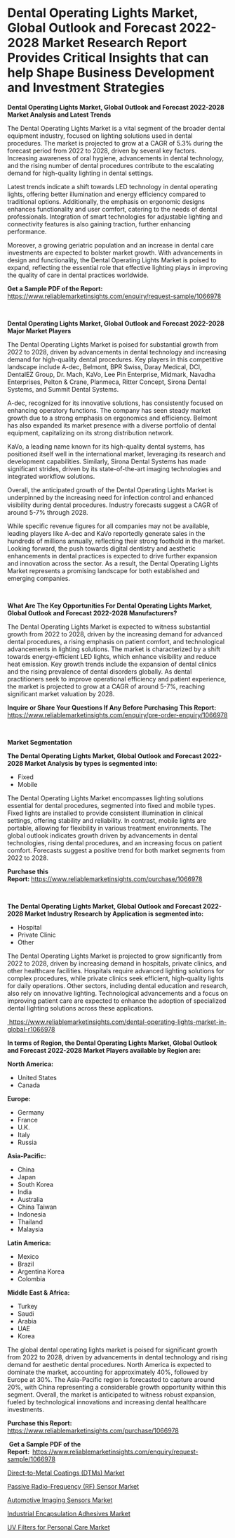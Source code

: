<p><h1>Dental Operating Lights Market, Global Outlook and Forecast 2022-2028 Market Research Report Provides Critical Insights that can help Shape Business Development and Investment Strategies</h1></p><p><strong>Dental Operating Lights Market, Global Outlook and Forecast 2022-2028 Market Analysis and Latest Trends</strong></p>
<p><p>The Dental Operating Lights Market is a vital segment of the broader dental equipment industry, focused on lighting solutions used in dental procedures. The market is projected to grow at a CAGR of 5.3% during the forecast period from 2022 to 2028, driven by several key factors. Increasing awareness of oral hygiene, advancements in dental technology, and the rising number of dental procedures contribute to the escalating demand for high-quality lighting in dental settings.</p><p>Latest trends indicate a shift towards LED technology in dental operating lights, offering better illumination and energy efficiency compared to traditional options. Additionally, the emphasis on ergonomic designs enhances functionality and user comfort, catering to the needs of dental professionals. Integration of smart technologies for adjustable lighting and connectivity features is also gaining traction, further enhancing performance.</p><p>Moreover, a growing geriatric population and an increase in dental care investments are expected to bolster market growth. With advancements in design and functionality, the Dental Operating Lights Market is poised to expand, reflecting the essential role that effective lighting plays in improving the quality of care in dental practices worldwide.</p></p>
<p><strong>Get a Sample PDF of the Report:&nbsp;</strong> <a href="https://www.reliablemarketinsights.com/enquiry/request-sample/1066978?utm_campaign=1405&utm_medium=2&utm_source=Github&utm_content=ia&utm_term=11102024&utm_id=dental-operating-lights-market-global-outlook-and-forecast-2022-2028">https://www.reliablemarketinsights.com/enquiry/request-sample/1066978</a></p>
<p>&nbsp;</p>
<p><strong>Dental Operating Lights Market, Global Outlook and Forecast 2022-2028 Major Market Players</strong></p>
<p><p>The Dental Operating Lights Market is poised for substantial growth from 2022 to 2028, driven by advancements in dental technology and increasing demand for high-quality dental procedures. Key players in this competitive landscape include A-dec, Belmont, BPR Swiss, Daray Medical, DCI, DentalEZ Group, Dr. Mach, KaVo, Lee Pin Enterprise, Midmark, Navadha Enterprises, Pelton & Crane, Planmeca, Ritter Concept, Sirona Dental Systems, and Summit Dental Systems.</p><p>A-dec, recognized for its innovative solutions, has consistently focused on enhancing operatory functions. The company has seen steady market growth due to a strong emphasis on ergonomics and efficiency. Belmont has also expanded its market presence with a diverse portfolio of dental equipment, capitalizing on its strong distribution network.</p><p>KaVo, a leading name known for its high-quality dental systems, has positioned itself well in the international market, leveraging its research and development capabilities. Similarly, Sirona Dental Systems has made significant strides, driven by its state-of-the-art imaging technologies and integrated workflow solutions.</p><p>Overall, the anticipated growth of the Dental Operating Lights Market is underpinned by the increasing need for infection control and enhanced visibility during dental procedures. Industry forecasts suggest a CAGR of around 5-7% through 2028.</p><p>While specific revenue figures for all companies may not be available, leading players like A-dec and KaVo reportedly generate sales in the hundreds of millions annually, reflecting their strong foothold in the market. Looking forward, the push towards digital dentistry and aesthetic enhancements in dental practices is expected to drive further expansion and innovation across the sector. As a result, the Dental Operating Lights Market represents a promising landscape for both established and emerging companies.</p></p>
<p>&nbsp;</p>
<p><strong>What Are The Key Opportunities For Dental Operating Lights Market, Global Outlook and Forecast 2022-2028 Manufacturers?</strong></p>
<p><p>The Dental Operating Lights Market is expected to witness substantial growth from 2022 to 2028, driven by the increasing demand for advanced dental procedures, a rising emphasis on patient comfort, and technological advancements in lighting solutions. The market is characterized by a shift towards energy-efficient LED lights, which enhance visibility and reduce heat emission. Key growth trends include the expansion of dental clinics and the rising prevalence of dental disorders globally. As dental practitioners seek to improve operational efficiency and patient experience, the market is projected to grow at a CAGR of around 5-7%, reaching significant market valuation by 2028.</p></p>
<p><strong>Inquire or Share Your Questions If Any Before Purchasing This Report:</strong> <a href="https://www.reliablemarketinsights.com/enquiry/pre-order-enquiry/1066978?utm_campaign=1405&utm_medium=2&utm_source=Github&utm_content=ia&utm_term=11102024&utm_id=dental-operating-lights-market-global-outlook-and-forecast-2022-2028">https://www.reliablemarketinsights.com/enquiry/pre-order-enquiry/1066978</a></p>
<p>&nbsp;</p>
<p><strong>Market Segmentation</strong></p>
<p><strong>The Dental Operating Lights Market, Global Outlook and Forecast 2022-2028 Market Analysis by types is segmented into:</strong></p>
<p><ul><li>Fixed</li><li>Mobile</li></ul></p>
<p><p>The Dental Operating Lights Market encompasses lighting solutions essential for dental procedures, segmented into fixed and mobile types. Fixed lights are installed to provide consistent illumination in clinical settings, offering stability and reliability. In contrast, mobile lights are portable, allowing for flexibility in various treatment environments. The global outlook indicates growth driven by advancements in dental technologies, rising dental procedures, and an increasing focus on patient comfort. Forecasts suggest a positive trend for both market segments from 2022 to 2028.</p></p>
<p><strong>Purchase this Report:&nbsp;</strong><a href="https://www.reliablemarketinsights.com/purchase/1066978?utm_campaign=1405&utm_medium=2&utm_source=Github&utm_content=ia&utm_term=11102024&utm_id=dental-operating-lights-market-global-outlook-and-forecast-2022-2028">https://www.reliablemarketinsights.com/purchase/1066978</a></p>
<p>&nbsp;</p>
<p><strong>The Dental Operating Lights Market, Global Outlook and Forecast 2022-2028 Market Industry Research by Application is segmented into:</strong></p>
<p><ul><li>Hospital</li><li>Private Clinic</li><li>Other</li></ul></p>
<p><p>The Dental Operating Lights Market is projected to grow significantly from 2022 to 2028, driven by increasing demand in hospitals, private clinics, and other healthcare facilities. Hospitals require advanced lighting solutions for complex procedures, while private clinics seek efficient, high-quality lights for daily operations. Other sectors, including dental education and research, also rely on innovative lighting. Technological advancements and a focus on improving patient care are expected to enhance the adoption of specialized dental lighting solutions across these applications.</p></p>
<p><a href="https://www.reliablemarketinsights.com/dental-operating-lights-market-in-global-r1066978?utm_campaign=1405&utm_medium=2&utm_source=Github&utm_content=ia&utm_term=11102024&utm_id=dental-operating-lights-market-global-outlook-and-forecast-2022-2028">&nbsp;https://www.reliablemarketinsights.com/dental-operating-lights-market-in-global-r1066978</a></p>
<p><strong>In terms of Region, the Dental Operating Lights Market, Global Outlook and Forecast 2022-2028 Market Players available by Region are:</strong></p>
<p>
    <p> <strong> North America: </strong>
        <ul>
            <li>United States</li>
            <li>Canada</li>
        </ul>
        </p> 
    <p> <strong> Europe: </strong>
        <ul>
            <li>Germany</li>
            <li>France</li>
            <li>U.K.</li>
            <li>Italy</li>
            <li>Russia</li>
        </ul>
        </p> 
    <p> <strong> Asia-Pacific: </strong>
        <ul>
            <li>China</li>
            <li>Japan</li>
            <li>South Korea</li>
            <li>India</li>
            <li>Australia</li>
            <li>China Taiwan</li>
            <li>Indonesia</li>
            <li>Thailand</li>
            <li>Malaysia</li>
        </ul>
        </p> 
    <p> <strong> Latin America: </strong>
        <ul>
            <li>Mexico</li>
            <li>Brazil</li>
            <li>Argentina Korea</li>
            <li>Colombia</li>
        </ul>
        </p> 
    <p> <strong> Middle East & Africa: </strong>
        <ul>
            <li>Turkey</li>
            <li>Saudi</li>
            <li>Arabia</li>
            <li>UAE</li>
            <li>Korea</li>
        </ul>
    </p>
    </p>
<p><p>The global dental operating lights market is poised for significant growth from 2022 to 2028, driven by advancements in dental technology and rising demand for aesthetic dental procedures. North America is expected to dominate the market, accounting for approximately 40%, followed by Europe at 30%. The Asia-Pacific region is forecasted to capture around 20%, with China representing a considerable growth opportunity within this segment. Overall, the market is anticipated to witness robust expansion, fueled by technological innovations and increasing dental healthcare investments.</p></p>
<p><strong>Purchase this Report: </strong><a href="https://www.reliablemarketinsights.com/purchase/1066978?utm_campaign=1405&utm_medium=2&utm_source=Github&utm_content=ia&utm_term=11102024&utm_id=dental-operating-lights-market-global-outlook-and-forecast-2022-2028">https://www.reliablemarketinsights.com/purchase/1066978</a></p>
<p>&nbsp;<strong>Get a Sample PDF of the Report:&nbsp;&nbsp;</strong><a href="https://www.reliablemarketinsights.com/enquiry/request-sample/1066978?utm_campaign=1405&utm_medium=2&utm_source=Github&utm_content=ia&utm_term=11102024&utm_id=dental-operating-lights-market-global-outlook-and-forecast-2022-2028">https://www.reliablemarketinsights.com/enquiry/request-sample/1066978</a></p>
<p><strong></strong></p>
<p><p><a href="https://www.linkedin.com/pulse/direct-to-metal-coatings-dtms-market-investigation-industry-ygfne?utm_campaign=1405&utm_medium=2&utm_source=Github&utm_content=ia&utm_term=11102024&utm_id=dental-operating-lights-market-global-outlook-and-forecast-2022-2028">Direct-to-Metal Coatings (DTMs) Market</a></p><p><a href="https://www.linkedin.com/pulse/global-passive-radio-frequency-rf-sensor-market-pulse-trends-growth-so8pc?utm_campaign=1405&utm_medium=2&utm_source=Github&utm_content=ia&utm_term=11102024&utm_id=dental-operating-lights-market-global-outlook-and-forecast-2022-2028">Passive Radio-Frequency (RF) Sensor Market</a></p><p><a href="https://www.linkedin.com/pulse/shaping-forces-automotive-imaging-sensors-market-applications-x40fc?utm_campaign=1405&utm_medium=2&utm_source=Github&utm_content=ia&utm_term=11102024&utm_id=dental-operating-lights-market-global-outlook-and-forecast-2022-2028">Automotive Imaging Sensors Market</a></p><p><a href="https://www.linkedin.com/pulse/unveiling-market-trends-global-industrial-encapsulation-adhesives-b75oe?utm_campaign=1405&utm_medium=2&utm_source=Github&utm_content=ia&utm_term=11102024&utm_id=dental-operating-lights-market-global-outlook-and-forecast-2022-2028">Industrial Encapsulation Adhesives Market</a></p><p><a href="https://www.linkedin.com/pulse/uv-filters-personal-care-market-growth-outlook-from-2024-tznpe?utm_campaign=1405&utm_medium=2&utm_source=Github&utm_content=ia&utm_term=11102024&utm_id=dental-operating-lights-market-global-outlook-and-forecast-2022-2028">UV Filters for Personal Care Market</a></p></p>